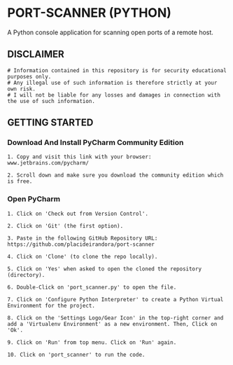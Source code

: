 # PORT-SCANNER (PYTHON)
A Python console application for scanning open ports of a remote host.

## DISCLAIMER

```
# Information contained in this repository is for security educational purposes only.
# Any illegal use of such information is therefore strictly at your own risk.
# I will not be liable for any losses and damages in connection with the use of such information.
```

## GETTING STARTED

### Download And Install PyCharm Community Edition

```
1. Copy and visit this link with your browser: www.jetbrains.com/pycharm/
```
```
2. Scroll down and make sure you download the community edition which is free.
```

### Open PyCharm

```
1. Click on 'Check out from Version Control'.
```
```
2. Click on 'Git' (the first option).
```
```
3. Paste in the following GitHub Repository URL: https://github.com/placideirandora/port-scanner
```
```
4. Click on 'Clone' (to clone the repo locally).
```
```
5. Click on 'Yes' when asked to open the cloned the repository (directory).
```
```
6. Double-Click on 'port_scanner.py' to open the file.
```
```
7. Click on 'Configure Python Interpreter' to create a Python Virtual Environment for the project.
```
```
8. Click on the 'Settings Logo/Gear Icon' in the top-right corner and add a 'Virtualenv Environment' as a new environment. Then, Click on 'Ok'.
```
```
9. Click on 'Run' from top menu. Click on 'Run' again.
```
```
10. Click on 'port_scanner' to run the code.
```